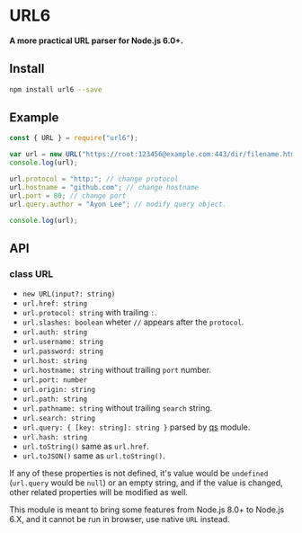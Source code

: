 # URL6

**A more practical URL parser for Node.js 6.0+.**

## Install

```sh
npm install url6 --save
```

## Example

```javascript
const { URL } = require("url6");

var url = new URL("https://root:123456@example.com:443/dir/filename.html?lang=en-US#id");
console.log(url);

url.protocol = "http:"; // change protocol
url.hostname = "github.com"; // change hostname
url.port = 80; // change port
url.query.author = "Ayon Lee"; // modify query object.

console.log(url);
```

## API

### class URL

- `new URL(input?: string)`
- `url.href: string`
- `url.protocol: string` with trailing `:`.
- `url.slashes: boolean` wheter `//` appears after the `protocol`.
- `url.auth: string`
- `url.username: string`
- `url.password: string`
- `url.host: string`
- `url.hostname: string` without trailing `port` number.
- `url.port: number`
- `url.origin: string`
- `url.path: string`
- `url.pathname: string` without trailing `search` string.
- `url.search: string`
- `url.query: { [key: string]: string }` parsed by 
    [qs](https://www.npmjs.com/package/qs) module.
- `url.hash: string`
- `url.toString()` same as `url.href`.
- `url.toJSON()` same as `url.toString()`.

If any of these properties is not defined, it's value would be `undefined` 
(`url.query` would be `null`) or an empty string, and if the value is 
changed, other related properties will be modified as well.

This module is meant to bring some features from Node.js 8.0+ to Node.js 6.X, 
and it cannot be run in browser, use native `URL` instead.